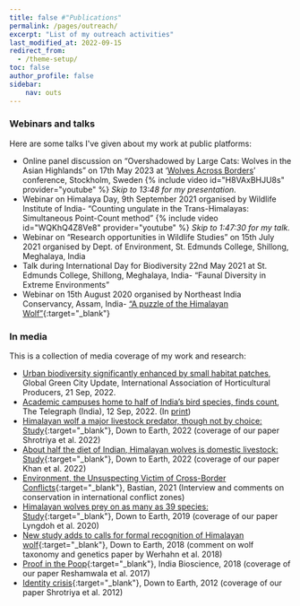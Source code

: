```yaml
---
title: false #"Publications"
permalink: /pages/outreach/
excerpt: "List of my outreach activities"
last_modified_at: 2022-09-15
redirect_from:
  - /theme-setup/
toc: false
author_profile: false
sidebar:
    nav: outs
---
```

### Webinars and talks
Here are some talks I've given about my work at public platforms:
-   Online panel discussion on “Overshadowed by Large Cats: Wolves in the Asian Highlands” on 17th May 2023 at ‘[Wolves Across Borders](https://www.wolvesacrossborders.com/post-conference-virtual-sessions)’ conference, Stockholm, Sweden
{% include video id="H8VAxBHJU8s" provider="youtube" %}
*Skip to 13:48 for my presentation.*
-	Webinar on Himalaya Day, 9th September 2021 organised by Wildlife Institute of India- “Counting ungulate in the Trans-Himalayas: Simultaneous Point-Count method”
{% include video id="WQKhQ4Z8Ve8" provider="youtube" %}
*Skip to 1:47:30 for my talk.*
-	Webinar on “Research opportunities in Wildlife 	Studies” on 15th July 2021 organised by Dept. of Environment, St. Edmunds College, Shillong, Meghalaya, India
-	Talk during International Day for Biodiversity 22nd May 2021 at St. Edmunds College, Shillong, Meghalaya, India- “Faunal Diversity in Extreme Environments”
-	Webinar on 15th August 2020 organised by Northeast India Conservancy, Assam, India- [“A puzzle of the Himalayan Wolf”](https://www.facebook.com/watch/live/?ref=watch_permalink&v=975971179514798){:target="_blank"}

### In media
This is a collection of media coverage of my work and research:
-	[Urban biodiversity significantly enhanced by small habitat patches](https://aiph.org/latest-news/urban-biodiversity-significantly-enhanced-by-small-habitat-patches/), Global Green City Update, International Association of Horticultural Producers, 21 Sep, 2022.
-	[Academic campuses home to half of India’s bird species, finds count](https://www.telegraphindia.com/india/academic-campuses-home-to-half-of-indias-bird-species-finds-count/cid/1886014), The Telegraph (India), 12 Sep, 2022. (In [print](https://epaper.telegraphindia.com/imageview/408355/191549437/undefined.html))
-	[Himalayan wolf a major livestock predator, though not by choice: Study](https://www.downtoearth.org.in/test/news/himalayan-wolf-a-major-livestock-predator-though-not-by-choice-study-83610){:target="_blank"}, Down to Earth, 2022 (coverage of our paper Shrotriya et al. 2022)
-	[About half the diet of Indian, Himalayan wolves is domestic livestock: Study](https://www.downtoearth.org.in/news/wildlife-biodiversity/about-half-the-diet-of-indian-himalayan-wolves-is-domestic-livestock-study-81974){:target="_blank"}, Down to Earth, 2022 (coverage of our paper Khan et al. 2022)
-	[Environment, the Unsuspecting Victim of Cross-Border Conflicts](https://thebastion.co.in/politics-and/environment-the-unsuspecting-victim-of-cross-border-conflicts/){:target="_blank"}, Bastian, 2021 (Interview and comments on conservation in international conflict zones)
-	[Himalayan wolves prey on as many as 39 species: Study](https://www.downtoearth.org.in/news/wildlife-biodiversity/himalayan-wolves-prey-on-as-many-as-39-species-study-66163){:target="_blank"}, Down to Earth, 2019 (coverage of our paper Lyngdoh et al. 2020)
-	[New study adds to calls for formal recognition of Himalayan wolf](https://www.downtoearth.org.in/news/wildlife-biodiversity/new-study-adds-to-calls-for-formal-recognition-of-himalayan-wolf-62200){:target="_blank"}, Down to Earth, 2018 (comment on wolf taxonomy and genetics paper by Werhahn et al. 2018)
-	[Proof in the Poop](https://indiabioscience.org/news/2018/proof-in-the-poop){:target="_blank"}, India Bioscience, 2018  (coverage of our paper Reshamwala et al. 2017)
-	[Identity crisis](https://www.downtoearth.org.in/news/identity-crisis-39687){:target="_blank"}, Down to Earth, 2012 (coverage of our paper Shrotriya et al. 2012)
